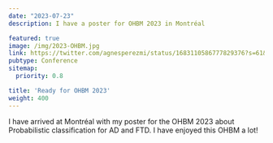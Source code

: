 ```yaml
---
date: "2023-07-23"
description: I have a poster for OHBM 2023 in Montréal

featured: true
image: /img/2023-OHBM.jpg
link: https://twitter.com/agnesperezmi/status/1683110586777829376?s=61&t=Ko3mycUkV2xG7n-Gw33Dkw
pubtype: Conference
sitemap:
  priority: 0.8

title: 'Ready for OHBM 2023'
weight: 400
---
```


I have arrived at Montréal with my poster for the OHBM 2023 about Probabilistic classification for AD and FTD. I have enjoyed this OHBM a lot!
